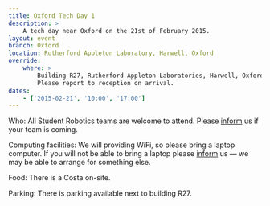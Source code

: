 ```yaml
---
title: Oxford Tech Day 1
description: >
    A tech day near Oxford on the 21st of February 2015.
layout: event
branch: Oxford
location: Rutherford Appleton Laboratory, Harwell, Oxford
override:
    where: >
        Building R27, Rutherford Appleton Laboratories, Harwell, Oxford, OX11 0QX<br />
        Please report to reception on arrival.
dates:
    - ['2015-02-21', '10:00', '17:00']
---
```


Who: All Student Robotics teams are welcome to attend.
     Please [inform](/about/contactus) us if your team is coming.

Computing facilities: We will providing WiFi, so please bring a laptop computer.
     If you will not be able to bring a laptop please [inform](/about/contactus) us &mdash;
     we may be able to arrange for something else.

Food: There is a Costa on-site.

Parking: There is parking available next to building R27.
